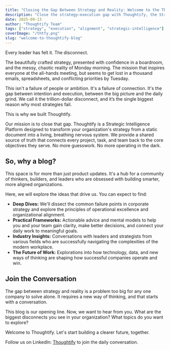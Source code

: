 ```yaml
---
title: "Closing the Gap Between Strategy and Reality: Welcome to the Thoughtify Blog"
description: "Close the strategy–execution gap with Thoughtify, the Strategic Intelligence Platform that connects projects, tasks, and teams to your core objectives."
date: 2025-09-13
author: "Thoughtify Team"
tags: ["strategy", "execution", "alignment", "strategic-intelligence"]
coverImage: "/thtfy.png"
slug: "welcome-to-thoughtify-blog"
---
```


Every leader has felt it. The disconnect.

The beautifully crafted strategy, presented with confidence in a boardroom, and the messy, chaotic reality of Monday morning. The mission that inspires everyone at the all-hands meeting, but seems to get lost in a thousand emails, spreadsheets, and conflicting priorities by Tuesday.

This isn't a failure of people or ambition. It's a failure of connection. It's the gap between intention and execution, between the big picture and the daily grind. We call it the trillion-dollar disconnect, and it’s the single biggest reason why most strategies fail.

This is why we built Thoughtify.

Our mission is to close that gap. Thoughtify is a Strategic Intelligence Platform designed to transform your organization's strategy from a static document into a living, breathing nervous system. We provide a shared source of truth that connects every project, task, and team back to the core objectives they serve. No more guesswork. No more operating in the dark.

## So, why a blog?

This space is for more than just product updates. It's a hub for a community of thinkers, builders, and leaders who are obsessed with building smarter, more aligned organizations.

Here, we will explore the ideas that drive us. You can expect to find:

- **Deep Dives:** We'll dissect the common failure points in corporate strategy and explore the principles of operational excellence and organizational alignment.
- **Practical Frameworks:** Actionable advice and mental models to help you and your team gain clarity, make better decisions, and connect your daily work to meaningful goals.
- **Industry Insights:** Conversations with leaders and strategists from various fields who are successfully navigating the complexities of the modern workplace.
- **The Future of Work:** Explorations into how technology, data, and new ways of thinking are shaping how successful companies operate and win.

## Join the Conversation

The gap between strategy and reality is a problem too big for any one company to solve alone. It requires a new way of thinking, and that starts with a conversation.

This blog is our opening line. Now, we want to hear from you. What are the biggest disconnects you see in your organization? What topics do you want to explore?

Welcome to Thoughtify. Let's start building a clearer future, together.

Follow us on LinkedIn: [Thoughtify](https://www.linkedin.com/company/thoughtify) to join the daily conversation.
